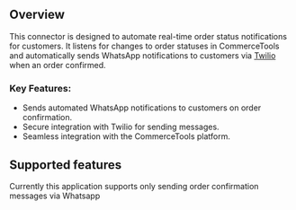 ## Overview

This connector is designed to automate real-time order status notifications for customers. It listens for changes to order statuses in CommerceTools and automatically sends WhatsApp notifications to customers via [Twilio ](https://www.twilio.com/)when an order confirmed.

### Key Features:

* Sends automated WhatsApp notifications to customers on order confirmation.
* Secure integration with Twilio for sending messages.
* Seamless integration with the CommerceTools platform.

## Supported features

Currently this application supports only sending order confirmation messages via Whatsapp
